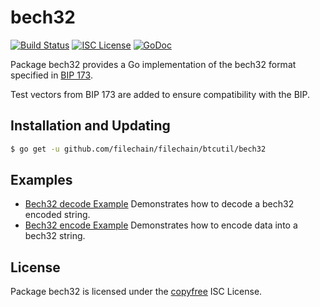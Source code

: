 # bech32

[![Build Status](http://img.shields.io/travis/btcsuite/btcutil.svg)](https://travis-ci.org/btcsuite/btcutil)
[![ISC License](http://img.shields.io/badge/license-ISC-blue.svg)](http://copyfree.org)
[![GoDoc](https://godoc.org/github.com/filechain/filechain/btcutil/bech32?status.png)](http://godoc.org/github.com/filechain/filechain/btcutil/bech32)

Package bech32 provides a Go implementation of the bech32 format specified in
[BIP 173](https://github.com/bitcoin/bips/blob/master/bip-0173.mediawiki).

Test vectors from BIP 173 are added to ensure compatibility with the BIP.

## Installation and Updating

```bash
$ go get -u github.com/filechain/filechain/btcutil/bech32
```

## Examples

- [Bech32 decode Example](http://godoc.org/github.com/filechain/filechain/btcutil/bech32#example-Bech32Decode)
  Demonstrates how to decode a bech32 encoded string.
- [Bech32 encode Example](http://godoc.org/github.com/filechain/filechain/btcutil/bech32#example-BechEncode)
  Demonstrates how to encode data into a bech32 string.

## License

Package bech32 is licensed under the [copyfree](http://copyfree.org) ISC
License.
